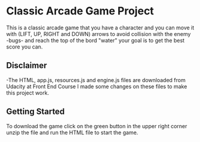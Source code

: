 # Classic Arcade Game Project

This is a classic arcade game that you have a character and you can move it with (LIFT, UP, RIGHT and DOWN) arrows to avoid collision with the enemy -bugs- and reach the top of the bord "water" your goal is to get the best score you can.

## Disclaimer

-The HTML, app.js, resources.js and engine.js files are downloaded from Udacity at Front End Course I made some changes on these files to make this project work.

## Getting Started

To download the game click on the green button in the upper right corner unzip the file and run the HTML file to start the game. 

